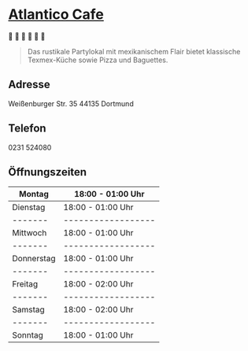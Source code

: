 # [Atlantico Cafe](http://atlantico-cafe.de/)
:meat_on_bone: :hamburger: :curry: :fork_and_knife: :beer: :tropical_drink:
> Das rustikale Partylokal mit mexikanischem Flair bietet klassische Texmex-Küche sowie Pizza und Baguettes.

## Adresse
Weißenburger Str. 35
44135 Dortmund

## Telefon
0231 524080

## Öffnungszeiten
Montag | 18:00 - 01:00 Uhr
-------|------------------
Dienstag | 18:00 - 01:00 Uhr
-------|------------------
Mittwoch | 18:00 - 01:00 Uhr
-------|------------------
Donnerstag | 18:00 - 01:00 Uhr
-------|------------------
Freitag | 18:00 - 02:00 Uhr
-------|------------------
Samstag | 18:00 - 02:00 Uhr
-------|------------------
Sonntag | 18:00 - 01:00 Uhr